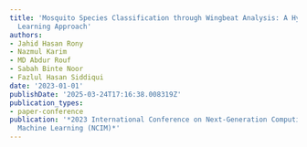 ```yaml
---
title: 'Mosquito Species Classification through Wingbeat Analysis: A Hybrid Machine
  Learning Approach'
authors:
- Jahid Hasan Rony
- Nazmul Karim
- MD Abdur Rouf
- Sabah Binte Noor
- Fazlul Hasan Siddiqui
date: '2023-01-01'
publishDate: '2025-03-24T17:16:38.008319Z'
publication_types:
- paper-conference
publication: '*2023 International Conference on Next-Generation Computing, IoT and
  Machine Learning (NCIM)*'
---
```

